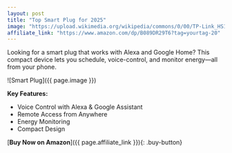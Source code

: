 ```yaml
---
layout: post
title: "Top Smart Plug for 2025"
image: "https://upload.wikimedia.org/wikipedia/commons/0/00/TP-Link_HS110_smartplug.jpg"
affiliate_link: "https://www.amazon.com/dp/B089DR29T6?tag=yourtag-20"
---
```


Looking for a smart plug that works with Alexa and Google Home? This compact device lets you schedule, voice-control, and monitor energy—all from your phone.

![Smart Plug]({{ page.image }})

**Key Features:**
- Voice Control with Alexa & Google Assistant
- Remote Access from Anywhere
- Energy Monitoring
- Compact Design

[**Buy Now on Amazon**]({{ page.affiliate_link }}){: .buy-button}
